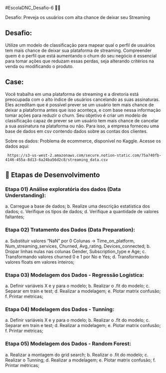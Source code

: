 #EscolaDNC_Desafio-6 🚀🚀

Desafio: Preveja os usuários com alta chance de deixar seu Streaming

## Desafio:
Utilize um modelo de classificação para mapear qual o perfil de
usuários tem mais chance de deixar sua plataforma de streaming.
Compreender quem é o perfil que está aumentando o churn do seu
negócio é essencial para tomar ações que reduzam essas perdas,
seja alterando critérios na venda ou modificando o produto.

## Case: 
Você trabalha em uma plataforma de streaming e a diretoria está preocupada com o
alto índice de usuários cancelando as suas assinaturas. Eles acreditam que é possível
prever se um usuário tem mais chance de deixar a plataforma antes que isso aconteça,
e com base nessa informação tomar ações para reduzir o churn.
Seu objetivo é criar um modelo de classificação capaz de prever se um usuário tem
mais chance de cancelar a sua assinatura na plataforma ou não. Para isso, a empresa
forneceu uma base de dados em csv contendo dados sobre as contas dos clientes.

Sobre os dados: Problema de ecommerce, disponível no Kaggle. Acesse os dados aqui:

     https://s3-us-west-2.amazonaws.com/secure.notion-static.com/75a740fb-4146-455a-8d13-6a24ba56d2c8/streaming_data.csv

## 🎯 Etapas de Desenvolvimento

### Etapa 01) Análise exploratória dos dados (Data Understanding):
a. Carregue a base de dados;
b. Realize uma descrição estatística dos dados;
c. Verifique os tipos de dados;
d. Verifique a quantidade de valores faltantes;

### Etapa 02) Tratamento dos Dados (Data Preparation):
a. Substituir valores “NaN” por 0 Colunas → Time_on_platform, Num_streaming_services, Churned, Avg_rating, Devices_connected;
b. Dropar linhas nulas nas colunas Gender, Subscription_type e Age;
c. Transformando valores churned 0 e 1 por No e Yes;
d. Transformando valores floats em valores inteiros;

### Etapa 03) Modelagem dos Dados - Regressão Logística:
a. Definir variáveis X e y para o modelo;
b. Realizar o .fit do modelo;
c. Separar em train e test;
d. Realizar a modelagem;
e. Plotar matrix confusão;
f. Printar métricas;

### Etapa 04) Modelagem dos Dados - Tunning:
a. Definir variáveis X e y para o modelo;
b. Realizar o .fit do modelo;
c. Separar em train e test;
d. Realizar a modelagem;
e. Plotar matrix confusão;
f. Printar métricas;

### Etapa 05) Modelagem dos Dados - Random Forest:
a. Realizar a montagem do grid search;
b. Realizar o .fit do modelo;
c. Realizar o Tunning;
d. Realizar a modelagem;
e. Plotar matrix confusão;
f. Printar métricas;


